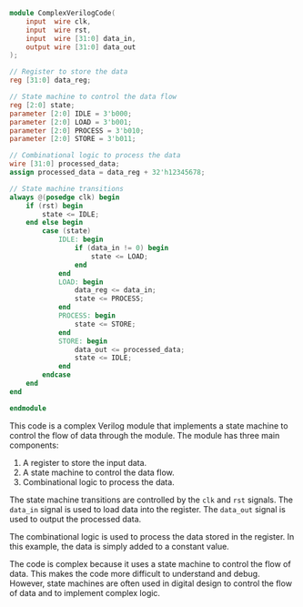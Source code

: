 ```verilog
module ComplexVerilogCode(
    input  wire clk,
    input  wire rst,
    input  wire [31:0] data_in,
    output wire [31:0] data_out
);

// Register to store the data
reg [31:0] data_reg;

// State machine to control the data flow
reg [2:0] state;
parameter [2:0] IDLE = 3'b000;
parameter [2:0] LOAD = 3'b001;
parameter [2:0] PROCESS = 3'b010;
parameter [2:0] STORE = 3'b011;

// Combinational logic to process the data
wire [31:0] processed_data;
assign processed_data = data_reg + 32'h12345678;

// State machine transitions
always @(posedge clk) begin
    if (rst) begin
        state <= IDLE;
    end else begin
        case (state)
            IDLE: begin
                if (data_in != 0) begin
                    state <= LOAD;
                end
            end
            LOAD: begin
                data_reg <= data_in;
                state <= PROCESS;
            end
            PROCESS: begin
                state <= STORE;
            end
            STORE: begin
                data_out <= processed_data;
                state <= IDLE;
            end
        endcase
    end
end

endmodule
```

This code is a complex Verilog module that implements a state machine to control the flow of data through the module. The module has three main components:

1. A register to store the input data.
2. A state machine to control the data flow.
3. Combinational logic to process the data.

The state machine transitions are controlled by the `clk` and `rst` signals. The `data_in` signal is used to load data into the register. The `data_out` signal is used to output the processed data.

The combinational logic is used to process the data stored in the register. In this example, the data is simply added to a constant value.

The code is complex because it uses a state machine to control the flow of data. This makes the code more difficult to understand and debug. However, state machines are often used in digital design to control the flow of data and to implement complex logic.